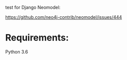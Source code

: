 test for Django Neomodel:

https://github.com/neo4j-contrib/neomodel/issues/444

Requirements:
=============

Python 3.6

